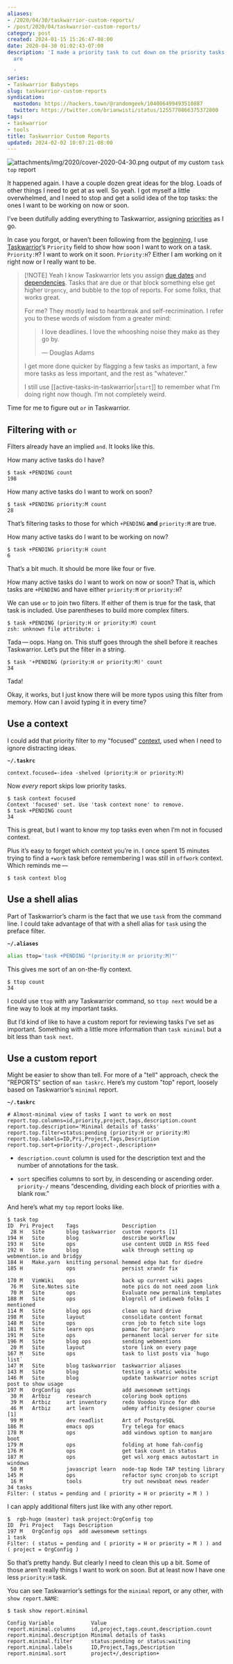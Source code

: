 ```yaml
---
aliases:
- /2020/04/30/taskwarrior-custom-reports/
- /post/2020/04/taskwarrior-custom-reports/
category: post
created: 2024-01-15 15:26:47-08:00
date: 2020-04-30 01:02:43-07:00
description: 'I made a priority task to cut down on the priority tasks, and here we
  are

  '
series:
- Taskwarrior Babysteps
slug: taskwarrior-custom-reports
syndication:
  mastodon: https://hackers.town/@randomgeek/104086499493510887
  twitter: https://twitter.com/brianwisti/status/1255770866375372800
tags:
- taskwarrior
- tools
title: Taskwarrior Custom Reports
updated: 2024-02-02 10:07:21-08:00
---
```


![attachments/img/2020/cover-2020-04-30.png](../../../attachments/img/2020/cover-2020-04-30.png)
output of my custom `task top` report

It happened again. I have a couple dozen great ideas for the blog. Loads of other things I need to get at as well. So yeah. I got myself a little overwhelmed, and I need to stop and get a solid idea of the top tasks: the ones I want to be working on now or soon.

I’ve been dutifully adding everything to Taskwarrior, assigning
[priorities](../../2017/12/taskwarrior-priorities.md) as I go.

In case you forgot, or haven’t been following from the [beginning](../../2017/12/taskwarrior-babysteps.md), I use [Taskwarrior](../../../card/Taskwarrior.md)’s `Priority` field to show how soon I want to work on a task. `Priority:M`? I want to work on it soon. `Priority:H`? Either I am working on it right now or I really want to be.

 > 
 > \[!NOTE\] Yeah I know
 > Taskwarrior lets you assign [due dates](../../2018/01/taskwarrior-due-dates.md) and [dependencies](../../2018/02/setting-task-dependencies-in-taskwarrior.md). Tasks that are due or that block something else get higher `Urgency`, and bubble to the top of reports. For some folks, that works great.
 > 
 > For me? They mostly lead to heartbreak and self-recrimination. I refer you to these words of wisdom from a greater mind:
 > 
 >  > 
 >  > I love deadlines. I love the whooshing noise they make as they go by.
 >  > 
 >  > — Douglas Adams
 > 
 > I get more done quicker by flagging a few tasks as important, a few more tasks as less important, and the rest as "whatever."
 > 
 > I still use \[\[active-tasks-in-taskwarrior|`start`\]\] to remember what I’m doing right now though. I’m not completely weird.

Time for me to figure out `or` in Taskwarrior.

## Filtering with `or`

Filters already have an implied `and`. It looks like this.

How many active tasks do I have?

````
$ task +PENDING count
198
````

How many active tasks do I want to work on soon?

````
$ task +PENDING priority:M count
28
````

That’s filtering tasks to those for which `+PENDING` **and** `priority:M` are true.

How many active tasks do I want to be working on now?

````
$ task +PENDING priority:H count
6
````

That’s a bit much. It should be more like four or five.

How many active tasks do I want to work on now or soon? That is, which tasks are `+PENDING` and have either `priority:M` or `priority:H`?

We can use `or` to join two filters. If either of them is true for the task, that task is included. Use parentheses to build more complex filters.

````
$ task +PENDING (priority:H or priority:M) count
zsh: unknown file attribute: i
````

Tada — oops. Hang on. This stuff goes through the shell before it reaches Taskwarrior. Let’s put the filter in a string.

````
$ task '+PENDING (priority:H or priority:M)' count
34
````

Tada!

Okay, it works, but I just know there will be more typos using this filter from memory. How can I avoid typing it in every time?

## Use a context

I could add that priority filter to my "focused" [context](../../2018/02/taskwarrior-contexts.md), used when I need to ignore distracting ideas.

**`~/.taskrc`**

````
context.focused=-idea -shelved (priority:H or priority:M)
````

Now *every* report skips low priority tasks.

````
$ task context focused
Context 'focused' set. Use 'task context none' to remove.
$ task +PENDING count
34
````

This is great, but I want to know my top tasks even when I’m not in focused context.

Plus it’s easy to forget which context you’re in. I once spent 15 minutes trying to find a `+work` task before remembering I was still in `offwork` context. Which reminds me — 

````
$ task context blog
````

## Use a shell alias

Part of Taskwarrior’s charm is the fact that we use `task` from the command line. I could take advantage of that with a shell alias for `task` using the preface filter.

**`~/.aliases`**

````bash
alias ttop='task +PENDING "(priority:H or priority:M)"'
````

This gives me sort of an on-the-fly context.

````
$ ttop count
34
````

I could use `ttop` with any Taskwarrior command, so `ttop next` would be a fine way to look at my important tasks.

But I’d kind of like to have a custom report for reviewing tasks I’ve set as important. Something with a little more information than `task minimal` but a bit less than `task next`.

## Use a custom report

Might be easier to show than tell. For more of a "tell" approach, check the "REPORTS" section of `man taskrc`. Here’s my custom "top" report, loosely based on Taskwarrior’s `minimal` report.

**`~/.taskrc`**

````text
# Almost-minimal view of tasks I want to work on most
report.top.columns=id,priority,project,tags,description.count 
report.top.description='Minimal details of tasks'
report.top.filter=status:pending (priority:H or priority:M)
report.top.labels=ID,Pri,Project,Tags,Description
report.top.sort=priority-/,project-,description+ 
````

* `description.count` column is used for the description text and the number of annotations for the task.

* `sort` specifies columns to sort by, in descending or ascending order. `priority-/` means “descending, dividing each block of priorities with a  blank row.”

And here’s what my `top` report looks like.

````
$ task top
ID  Pri Project    Tags              Description
 28 H   Site       blog taskwarrior  custom reports [1]
194 H   Site       blog              describe workflow
193 H   Site       ops               use content UUID in RSS feed
192 H   Site       blog              walk through setting up webmention.io and bridgy
184 H   Make.yarn  knitting personal hemmed edge hat for diedre
185 H              ops               persist xrandr fix

170 M   VimWiki    ops               back up current wiki pages
 76 M   Site.Notes site              note pics do not need zoom link
 70 M   Site       ops               Evaluate new permalink templates
188 M   Site       ops               blogroll of indieweb folks I mentioned
114 M   Site       blog ops          clean up hard drive
198 M   Site       layout            consolidate content format
148 M   Site       ops               cron job to fetch site logs
181 M   Site       learn ops         pamac for manjaro
191 M   Site       ops               permanent local server for site
196 M   Site       blog ops          sending webmentions
 20 M   Site       layout            store link on every page
167 M   Site       ops               task to list posts via `hugo list`
147 M   Site       blog taskwarrior  taskwarrior aliases
143 M   Site       blog              testing a static website
146 M   Site       blog              update taskwarrior notes script post to show usage
197 M   OrgConfig  ops               add awesomewm settings
 30 M   Artbiz     research          coloring book options
 39 M   Artbiz     art inventory     redo Voodoo Vince for dbh
 46 M   Artbiz     art learn         udemy affinity designer course [1]
 99 M              dev readlist      Art of PostgreSQL
186 M              emacs ops         Try telega for emacs
178 M              ops               add windows option to manjaro boot
179 M              ops               folding at home fah-config
176 M              ops               get task count in status
187 M              ops               get wsl xorg emacs autostart in windows
 50 M              javascript learn  node-tap Node TAP testing library
145 M              ops               refactor sync cronjob to script
 16 M              tools             try out newsboat news reader
34 tasks
Filter: ( status = pending and ( priority = H or priority = M ) )
````

I can apply additional filters just like with any other report.

````
$  rgb-hugo (master) task project:OrgConfig top
ID  Pri Project   Tags Description
197 M   OrgConfig ops  add awesomewm settings
1 task
Filter: ( status = pending and ( priority = H or priority = M ) ) and ( project = OrgConfig )
````

So that’s pretty handy. But clearly I need to clean this up a bit. Some of those aren’t really things I want to work on soon. But at least now I have one less `priority:H` task.

You can see Taskwarrior’s settings for the `minimal` report, or any other, with `show report.NAME`:

````
$ task show report.minimal

Config Variable            Value
report.minimal.columns     id,project,tags.count,description.count
report.minimal.description Minimal details of tasks
report.minimal.filter      status:pending or status:waiting
report.minimal.labels      ID,Project,Tags,Description
report.minimal.sort        project+/,description+
````